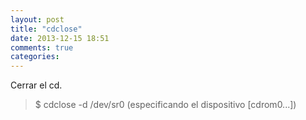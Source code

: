```yaml
---
layout: post
title: "cdclose"
date: 2013-12-15 18:51
comments: true
categories: 
---
```

Cerrar el cd.

>$ cdclose -d /dev/sr0 (especificando el dispositivo [cdrom0...])

